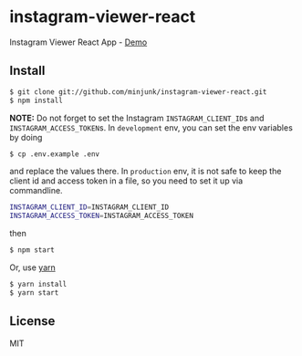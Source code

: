# instagram-viewer-react

Instagram Viewer React App - [Demo](https://instagram-viewer-react.minjun.dev)

## Install

```sh
$ git clone git://github.com/minjunk/instagram-viewer-react.git
$ npm install
```

**NOTE:** Do not forget to set the Instagram `INSTAGRAM_CLIENT_ID`s and `INSTAGRAM_ACCESS_TOKEN`s. In `development` env, you can set the env variables by doing

```sh
$ cp .env.example .env
```

and replace the values there. In `production` env, it is not safe to keep the client id and access token in a file, so you need to set it up via commandline.

```sh
INSTAGRAM_CLIENT_ID=INSTAGRAM_CLIENT_ID
INSTAGRAM_ACCESS_TOKEN=INSTAGRAM_ACCESS_TOKEN
```

then

```sh
$ npm start
```

Or, use [yarn](https://yarnpkg.com/en/)

```sh
$ yarn install
$ yarn start
```

## License

MIT
